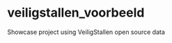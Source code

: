veiligstallen_voorbeeld
=======================

Showcase project using VeiligStallen open source data
